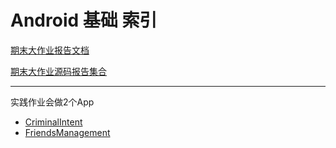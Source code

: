 # Android 基础 索引

[期末大作业报告文档](./Reports.md)

[期末大作业源码报告集合](https://hzieefiles-1300064754.cos.ap-shanghai.myqcloud.com/Y1S2/AndroidFundamentals/FinalHomework.zip)

------

实践作业会做2个App

- [CriminalIntent](https://hzieefiles-1300064754.cos.ap-shanghai.myqcloud.com/Y1S2/AndroidFundamentals/CriminalIntent.zip)
- [FriendsManagement](https://hzieefiles-1300064754.cos.ap-shanghai.myqcloud.com/Y1S2/AndroidFundamentals/FriendsManagement.zip)
